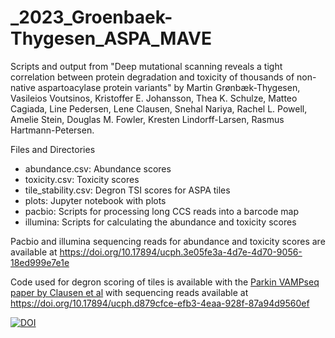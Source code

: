 # _2023_Groenbaek-Thygesen_ASPA_MAVE
Scripts and output from "Deep mutational scanning reveals a tight correlation between protein degradation and toxicity of thousands of non-native aspartoacylase protein variants" by Martin Grønbæk-Thygesen, Vasileios Voutsinos, Kristoffer E. Johansson, Thea K. Schulze, Matteo Cagiada, Line Pedersen, Lene Clausen, Snehal Nariya, Rachel L. Powell, Amelie Stein, Douglas M. Fowler, Kresten Lindorff-Larsen, Rasmus Hartmann-Petersen.

Files and Directories

- abundance.csv: Abundance scores
- toxicity.csv: Toxicity scores
- tile_stability.csv: Degron TSI scores for ASPA tiles
- plots: Jupyter notebook with plots
- pacbio: Scripts for processing long CCS reads into a barcode map 
- illumina: Scripts for calculating the abundance and toxicity scores

Pacbio and illumina sequencing reads for abundance and toxicity scores are available at https://doi.org/10.17894/ucph.3e05fe3a-4d7e-4d70-9056-18ed999e7e1e

Code used for degron scoring of tiles is available with the [Parkin VAMPseq paper by Clausen et al](https://github.com/KULL-Centre/_2023_Clausen_parkin_MAVE/tree/d9488dcfdb79329af2fae437d9f9452576d0a2d2/illumina_degron) with sequencing reads available at https://doi.org/10.17894/ucph.d879cfce-efb3-4eaa-928f-87a94d9560ef

[![DOI](https://zenodo.org/badge/536575311.svg)](https://zenodo.org/badge/latestdoi/536575311)

